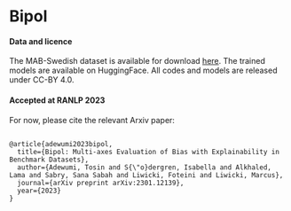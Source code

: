 # Bipol

<h4>Data and licence</h4>
The MAB-Swedish dataset is available for download <a href="https://drive.google.com/drive/folders/11MilcAVKBtk-m86aJsYGzeTrMGxy7TpS?usp=share_link">here</a>.
The trained models are available on HuggingFace.
All codes and models are released under CC-BY 4.0.

<h4>Accepted at RANLP 2023</h4>
For now, please cite the relevant Arxiv paper:
<pre><code>
@article{adewumi2023bipol,
  title={Bipol: Multi-axes Evaluation of Bias with Explainability in Benchmark Datasets},
  author={Adewumi, Tosin and S{\"o}dergren, Isabella and Alkhaled, Lama and Sabry, Sana Sabah and Liwicki, Foteini and Liwicki, Marcus},
  journal={arXiv preprint arXiv:2301.12139},
  year={2023}
}
</code></pre>
